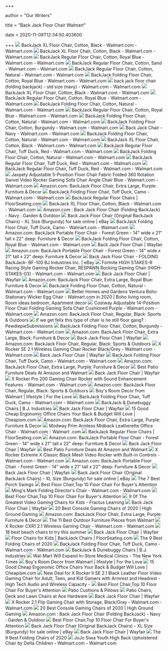 +++
        
author = "Our Writers"
        
title = "Back Jack Floor Chair Walmart"
        
date = 2020-11-09T12:34:50.403600
        
+++
[ ![](https://i5.walmartimages.com/asr/711ed0be-f367-47e7-ab33-20449a21dc8a_1.cc95a228a85010eebca4a0b5642afda0.jpeg)](https://i5.walmartimages.com/asr/711ed0be-f367-47e7-ab33-20449a21dc8a_1.cc95a228a85010eebca4a0b5642afda0.jpeg) BackJack XL Floor Chair, Cotton, Black - Walmart.com - Walmart.com
[ ![](https://i5.walmartimages.com/asr/46d2e242-9971-4ae2-82a8-5adb911deaed_1.adf1022e236684dc42a1f85348dfb445.jpeg)](https://i5.walmartimages.com/asr/46d2e242-9971-4ae2-82a8-5adb911deaed_1.adf1022e236684dc42a1f85348dfb445.jpeg) BackJack XL Floor Chair, Cotton, Black - Walmart.com - Walmart.com
[ ![](https://i5.walmartimages.com/asr/6ed202af-d584-4829-8684-31df98370c43_1.67feea7efc2d4b451ffd76e24c8fe5c6.jpeg?odnWidth=612&odnHeight=612&odnBg=ffffff)](https://i5.walmartimages.com/asr/6ed202af-d584-4829-8684-31df98370c43_1.67feea7efc2d4b451ffd76e24c8fe5c6.jpeg?odnWidth=612&odnHeight=612&odnBg=ffffff) BackJack Regular Floor Chair, Cotton, Royal Blue - Walmart.com - Walmart.com
[ ![](https://i5.walmartimages.com/asr/85c34260-0088-45d6-aae1-109ea5598f60_1.d2b54397ec5ceba23d368944376a8eb0.jpeg?odnWidth=612&odnHeight=612&odnBg=ffffff)](https://i5.walmartimages.com/asr/85c34260-0088-45d6-aae1-109ea5598f60_1.d2b54397ec5ceba23d368944376a8eb0.jpeg?odnWidth=612&odnHeight=612&odnBg=ffffff) BackJack Regular Floor Chair, Cotton, Sand - Walmart.com - Walmart.com
[ ![](https://i5.walmartimages.com/asr/3a791680-a31a-43f8-b8e9-ce23d6dbd36c_1.7ba5248a8034659c67e32d30192c0dfa.jpeg?odnWidth=612&odnHeight=612&odnBg=ffffff)](https://i5.walmartimages.com/asr/3a791680-a31a-43f8-b8e9-ce23d6dbd36c_1.7ba5248a8034659c67e32d30192c0dfa.jpeg?odnWidth=612&odnHeight=612&odnBg=ffffff) BackJack Regular Floor Chair, Cotton, Natural - Walmart.com - Walmart.com
[ ![](https://i5.walmartimages.com/asr/47891b0a-3f7c-451c-a7ae-27ad57c02a38_1.bab9af489c2f26be4f3648c0f7b98c79.jpeg?odnWidth=612&odnHeight=612&odnBg=ffffff)](https://i5.walmartimages.com/asr/47891b0a-3f7c-451c-a7ae-27ad57c02a38_1.bab9af489c2f26be4f3648c0f7b98c79.jpeg?odnWidth=612&odnHeight=612&odnBg=ffffff) BackJack Folding Floor Chair, Cotton, Royal Blue - Walmart.com - Walmart.com
[ ![](https://i5.walmartimages.com/asr/344c90c1-d733-4eff-9287-43bcaa7a42f6_1.227ddb3c2f40439cd1967cfe6ed577e3.jpeg?odnWidth=612&odnHeight=612&odnBg=ffffff)](https://i5.walmartimages.com/asr/344c90c1-d733-4eff-9287-43bcaa7a42f6_1.227ddb3c2f40439cd1967cfe6ed577e3.jpeg?odnWidth=612&odnHeight=612&odnBg=ffffff) back jack floor chair (folding backjack) - std size (navy) - Walmart.com -  Walmart.com
[ ![](https://i5.walmartimages.com/asr/932bad73-993b-49b5-88da-ef40265b1b0b_1.4f5c6fd033a348a3e42645f1819eff02.jpeg)](https://i5.walmartimages.com/asr/932bad73-993b-49b5-88da-ef40265b1b0b_1.4f5c6fd033a348a3e42645f1819eff02.jpeg) BackJack XL Floor Chair, Cotton, Black - Walmart.com - Walmart.com
[ ![](https://i5.walmartimages.com/asr/9bc0c444-9df7-4f21-bc27-339f5860dd1f_1.8483a6b310cb1d6d63b369d0881d0c6e.jpeg)](https://i5.walmartimages.com/asr/9bc0c444-9df7-4f21-bc27-339f5860dd1f_1.8483a6b310cb1d6d63b369d0881d0c6e.jpeg) BackJack Regular Floor Chair, Cotton, Royal Blue - Walmart.com - Walmart.com
[ ![](https://i5.walmartimages.com/asr/d48e4ecc-0d9b-4030-a419-8b2627d9a00e_1.85a205100e1e77129d69eef8f1526c79.jpeg?odnWidth=450&odnHeight=450&odnBg=ffffff)](https://i5.walmartimages.com/asr/d48e4ecc-0d9b-4030-a419-8b2627d9a00e_1.85a205100e1e77129d69eef8f1526c79.jpeg?odnWidth=450&odnHeight=450&odnBg=ffffff) BackJack Folding Floor Chair, Cotton, Natural - Walmart.com - Walmart.com
[ ![](https://i5.walmartimages.com/asr/e0c7040f-5eba-4184-a9ab-eeead619e7c9_1.16f969e7fd37fe4a299f08904618df3b.jpeg)](https://i5.walmartimages.com/asr/e0c7040f-5eba-4184-a9ab-eeead619e7c9_1.16f969e7fd37fe4a299f08904618df3b.jpeg) BackJack Regular Floor Chair, Cotton, Royal Blue - Walmart.com - Walmart.com
[ ![](https://i5.walmartimages.com/asr/934f17e0-0e5c-4569-b0fc-8e11e1d83f17_1.cc0b0ca4c5c82b29da28cef44755ce84.jpeg)](https://i5.walmartimages.com/asr/934f17e0-0e5c-4569-b0fc-8e11e1d83f17_1.cc0b0ca4c5c82b29da28cef44755ce84.jpeg) BackJack Folding Floor Chair, Cotton, Natural - Walmart.com - Walmart.com
[ ![](https://i5.walmartimages.com/asr/8c9b5c9e-1a68-491f-9888-ccccb5b87962_1.31a6d42377d4785d6772a4e7e41a9d54.jpeg)](https://i5.walmartimages.com/asr/8c9b5c9e-1a68-491f-9888-ccccb5b87962_1.31a6d42377d4785d6772a4e7e41a9d54.jpeg) BackJack Folding Floor Chair, Cotton, Burgundy - Walmart.com - Walmart.com
[ ![](https://i5.walmartimages.com/asr/7bb5be03-7e0a-41a9-a055-3fa21a047bbb.2716176ed19737e2653197038fc525a0.jpeg)](https://i5.walmartimages.com/asr/7bb5be03-7e0a-41a9-a055-3fa21a047bbb.2716176ed19737e2653197038fc525a0.jpeg) Back Jack Chair - Navy - Walmart.com - Walmart.com
[ ![](https://i5.walmartimages.com/asr/a443aae4-bf8c-46d5-9985-4b78c4ed2abc_1.1cb07c6e2e4c3fdf8f6b06c5c63e1825.jpeg)](https://i5.walmartimages.com/asr/a443aae4-bf8c-46d5-9985-4b78c4ed2abc_1.1cb07c6e2e4c3fdf8f6b06c5c63e1825.jpeg) BackJack Folding Floor Chair, Cotton, Natural - Walmart.com - Walmart.com
[ ![](https://i5.walmartimages.com/asr/3ac94d5d-656a-489a-b0d2-8d421bd5f9e5_1.248229671f748b628658706cdf10fc27.jpeg)](https://i5.walmartimages.com/asr/3ac94d5d-656a-489a-b0d2-8d421bd5f9e5_1.248229671f748b628658706cdf10fc27.jpeg) BackJack XL Floor Chair, Cotton, Black - Walmart.com - Walmart.com
[ ![](https://i5.walmartimages.com/asr/b9fdc334-1cd5-494e-8808-983f9d56a44e_1.09a9a331fcddf48c29bb4ca1314cd20c.jpeg?odnWidth=450&odnHeight=450&odnBg=ffffff)](https://i5.walmartimages.com/asr/b9fdc334-1cd5-494e-8808-983f9d56a44e_1.09a9a331fcddf48c29bb4ca1314cd20c.jpeg?odnWidth=450&odnHeight=450&odnBg=ffffff) BackJack Regular Floor Chair, Tuff Duck, Red - Walmart.com - Walmart.com
[ ![](https://i5.walmartimages.com/asr/6db99e9a-68ed-4ba7-9fc9-a81336205aa6_1.7a98361e01c74e9a13820c8398648510.jpeg)](https://i5.walmartimages.com/asr/6db99e9a-68ed-4ba7-9fc9-a81336205aa6_1.7a98361e01c74e9a13820c8398648510.jpeg) BackJack Folding Floor Chair, Cotton, Natural - Walmart.com - Walmart.com
[ ![](https://i5.walmartimages.com/asr/94a304fc-06bb-47e1-aca6-cc531560d3bf_1.6b3ca8ba5786ad948ee8f1df1799f57a.jpeg)](https://i5.walmartimages.com/asr/94a304fc-06bb-47e1-aca6-cc531560d3bf_1.6b3ca8ba5786ad948ee8f1df1799f57a.jpeg) BackJack Regular Floor Chair, Tuff Duck, Red - Walmart.com - Walmart.com
[ ![](https://i5.walmartimages.com/asr/4eae84fa-9d91-4a59-879b-2aa16192b33f_1.232cdb30ba3391f3c958d91daed62e40.jpeg)](https://i5.walmartimages.com/asr/4eae84fa-9d91-4a59-879b-2aa16192b33f_1.232cdb30ba3391f3c958d91daed62e40.jpeg) BackJack Regular Floor Chair, Tuff Duck, Red - Walmart.com - Walmart.com
[ ![](https://i5.walmartimages.com/asr/4d594932-b55e-450b-9a89-4ebad6147b0c_1.6445115f13164f3eb59a9d6f0e48fb1f.jpeg?odnWidth=612&odnHeight=612&odnBg=ffffff)](https://i5.walmartimages.com/asr/4d594932-b55e-450b-9a89-4ebad6147b0c_1.6445115f13164f3eb59a9d6f0e48fb1f.jpeg?odnWidth=612&odnHeight=612&odnBg=ffffff) Jaxpety Adjustable 5-Position Floor Chair Fabric Folded 360 Rotation Swivel  Video Rocker Gaming Sofa Chair Angle Chair Blue - Walmart.com - Walmart.com
[ ![](https://m.media-amazon.com/images/I/61IS9QSTXHL._AC_SS350_.jpg)](https://m.media-amazon.com/images/I/61IS9QSTXHL._AC_SS350_.jpg) Amazon.com: BackJack Floor Chair, Extra Large, Purple: Furniture & Decor
[ ![](https://i5.walmartimages.com/asr/04f98b80-19cf-494b-ba7c-c7f7b3e3fb21_1.80c2ba240f5ec87d4593d1e792db68a8.jpeg)](https://i5.walmartimages.com/asr/04f98b80-19cf-494b-ba7c-c7f7b3e3fb21_1.80c2ba240f5ec87d4593d1e792db68a8.jpeg) BackJack Folding Floor Chair, Tuff Duck, Camo - Walmart.com - Walmart.com
[ ![](https://www.floorseating.com/Assets/2019UpdatedProductImages/BackJackRegularChair/Gallery/BJIRE_group-s.jpg)](https://www.floorseating.com/Assets/2019UpdatedProductImages/BackJackRegularChair/Gallery/BJIRE_group-s.jpg) BackJack Regular Floor Chairs | FloorSeating.com
[ ![](https://i5.walmartimages.com/asr/44497b8d-726e-4d24-b9f7-f407e0439560_1.dda581ae77b0091b549e7c609b5b7551.jpeg)](https://i5.walmartimages.com/asr/44497b8d-726e-4d24-b9f7-f407e0439560_1.dda581ae77b0091b549e7c609b5b7551.jpeg) BackJack XL Floor Chair, Cotton, Black - Walmart.com - Walmart.com
[ ![](https://images-na.ssl-images-amazon.com/images/I/31XOJzHSknL._AC_SX355_.jpg)](https://images-na.ssl-images-amazon.com/images/I/31XOJzHSknL._AC_SX355_.jpg) Amazon.com : Back Jack Floor Chair (Folding BackJack) - Navy : Garden &  Outdoor
[ ![](https://i.ebayimg.com/00/s/MzEwWDQ2MQ==/z/N4AAAOSw1T1euixG/$_1.JPG?set_id=8800005007)](https://i.ebayimg.com/00/s/MzEwWDQ2MQ==/z/N4AAAOSw1T1euixG/$_1.JPG?set_id=8800005007) Back Jack Floor Chair (Original BackJack Chairs) - XL Size (Burgundy) for  sale online | eBay
[ ![](https://i5.walmartimages.com/asr/cd442e19-d3d7-4713-91c2-2da2fb00a1a6_1.561d7937adb525e411f445064673d519.jpeg)](https://i5.walmartimages.com/asr/cd442e19-d3d7-4713-91c2-2da2fb00a1a6_1.561d7937adb525e411f445064673d519.jpeg) BackJack Folding Floor Chair, Tuff Duck, Camo - Walmart.com - Walmart.com
[ ![](https://images-na.ssl-images-amazon.com/images/I/51%2BEv3Ygm7L._AC_SY606_.jpg)](https://images-na.ssl-images-amazon.com/images/I/51%2BEv3Ygm7L._AC_SY606_.jpg) Amazon.com: BackJack Portable Floor Chair - Forest Green - 14" wide x 21"  tall x 22" deep: Furniture & Decor
[ ![](https://i5.walmartimages.com/asr/e15ae3fe-dd35-4739-b20d-d86eeb31c9ba_1.aec9240f09ea7c5bdce53563f3773fe4.jpeg)](https://i5.walmartimages.com/asr/e15ae3fe-dd35-4739-b20d-d86eeb31c9ba_1.aec9240f09ea7c5bdce53563f3773fe4.jpeg) BackJack Folding Floor Chair, Cotton, Royal Blue - Walmart.com - Walmart.com
[ ![](https://secure.img1-fg.wfcdn.com/im/70035098/resize-h600-w600%5Ecompr-r85/9927/99276956/High-Back+PC+%26+Racing+Game+Chair.jpg)](https://secure.img1-fg.wfcdn.com/im/70035098/resize-h600-w600%5Ecompr-r85/9927/99276956/High-Back+PC+%26+Racing+Game+Chair.jpg) Back Jack Floor Chair | Wayfair
[ ![](https://images-na.ssl-images-amazon.com/images/I/51%2BEv3Ygm7L._AC_SY679_.jpg)](https://images-na.ssl-images-amazon.com/images/I/51%2BEv3Ygm7L._AC_SY679_.jpg) Amazon.com: BackJack Portable Floor Chair - Forest Green - 14" wide x 21"  tall x 22" deep: Furniture & Decor
[ ![](https://i.ebayimg.com/images/g/zZEAAOSwDwtUouUw/s-l300.jpg)](https://i.ebayimg.com/images/g/zZEAAOSwDwtUouUw/s-l300.jpg) Back Jack Floor Chair - FOLDING BackJack- BF-100 BJ Industries Inc. | eBay
[ ![](https://i5.walmartimages.com/asr/d642e263-9656-4fd6-89e8-0821a73d3125_1.5fc35b56803f79766cf9c61795b8f3f1.jpeg)](https://i5.walmartimages.com/asr/d642e263-9656-4fd6-89e8-0821a73d3125_1.5fc35b56803f79766cf9c61795b8f3f1.jpeg) Fortnite HIGH STAKES-R Racing Style Gaming Rocker Chair, RESPAWN Rocking  Gaming Chair (HIGH-STAKES-03) - Walmart.com - Walmart.com
[ ![](https://secure.img1-fg.wfcdn.com/im/02116678/resize-h310-w310%5Ecompr-r85/9397/93976223/lounge-recliner-floor-game-chair.jpg)](https://secure.img1-fg.wfcdn.com/im/02116678/resize-h310-w310%5Ecompr-r85/9397/93976223/lounge-recliner-floor-game-chair.jpg) Back Jack Floor Chair | Wayfair
[ ![](https://m.media-amazon.com/images/I/71g2G78hr9L._AC_SS350_.jpg)](https://m.media-amazon.com/images/I/71g2G78hr9L._AC_SS350_.jpg) Amazon.com: BackJack Floor Chair, Extra Large, Royal Blue: Furniture & Decor
[ ![](https://i5.walmartimages.com/asr/7992cb47-a6c3-42b1-8c1d-ffd383a135ea_1.0766e8f533e1b3dc30075358f3484cd8.jpeg)](https://i5.walmartimages.com/asr/7992cb47-a6c3-42b1-8c1d-ffd383a135ea_1.0766e8f533e1b3dc30075358f3484cd8.jpeg) BackJack Folding Floor Chair, Cotton, Natural - Walmart.com - Walmart.com
[ ![](https://i.pinimg.com/736x/41/78/92/417892226a63b1acdd36cffecb29c4ef.jpg)](https://i.pinimg.com/736x/41/78/92/417892226a63b1acdd36cffecb29c4ef.jpg) Better Homes and Gardens Ventura Boho Stationary Wicker Egg Chair - Walmart.com  in 2020 | Boho living room, Room ideas bedroom, Apartment decor
[ ![](https://i5.walmartimages.com/asr/b3a9d302-58de-4958-8b92-351d9efac8d5_1.058c0e4fcb01c18ec00e0d587f42e60c.jpeg)](https://i5.walmartimages.com/asr/b3a9d302-58de-4958-8b92-351d9efac8d5_1.058c0e4fcb01c18ec00e0d587f42e60c.jpeg) Costway Adjustable 14-Position Floor Chair Folding Gaming Sofa Chair  Cushioned Purple - Walmart.com - Walmart.com
[ ![](https://images-na.ssl-images-amazon.com/images/I/71gc41%2BxBxL._AC_SL1500_.jpg)](https://images-na.ssl-images-amazon.com/images/I/71gc41%2BxBxL._AC_SL1500_.jpg) Amazon.com: BackJack Floor Chair, Regular, Black: Sports & Outdoors
[ ![](https://preview.redd.it/t64xclrqtc751.jpg?auto=webp&s=8f5281ddc5df965f54e695c7ed1b153ff3a9f99f)](https://preview.redd.it/t64xclrqtc751.jpg?auto=webp&s=8f5281ddc5df965f54e695c7ed1b153ff3a9f99f) If we get felix this type of chair is he still floor gang? :  PewdiepieSubmissions
[ ![](https://i5.walmartimages.com/asr/05dd4b92-a96d-4c73-97c7-1269c5db0017_1.68c38678471424ee344753d0cbfd6a5f.jpeg)](https://i5.walmartimages.com/asr/05dd4b92-a96d-4c73-97c7-1269c5db0017_1.68c38678471424ee344753d0cbfd6a5f.jpeg) BackJack Folding Floor Chair, Cotton, Burgundy - Walmart.com - Walmart.com
[ ![](https://m.media-amazon.com/images/I/71nuzVN61dL._AC_SS350_.jpg)](https://m.media-amazon.com/images/I/71nuzVN61dL._AC_SS350_.jpg) Amazon.com: BackJack Floor Chair, Extra Large, Black: Furniture & Decor
[ ![](https://secure.img1-fg.wfcdn.com/im/99249571/resize-h310-w310%5Ecompr-r85/1089/108946271/adjustable-lounger-floor-game-chair.jpg)](https://secure.img1-fg.wfcdn.com/im/99249571/resize-h310-w310%5Ecompr-r85/1089/108946271/adjustable-lounger-floor-game-chair.jpg) Back Jack Floor Chair | Wayfair
[ ![](https://images-na.ssl-images-amazon.com/images/I/61l03OT56DL._AC_UL320_SR314,320_.jpg)](https://images-na.ssl-images-amazon.com/images/I/61l03OT56DL._AC_UL320_SR314,320_.jpg) Amazon.com: BackJack Floor Chair, Regular, Black: Sports & Outdoors
[ ![](https://i5.walmartimages.com/asr/40ed09d6-63b8-4d0c-9e65-947a9f0c65e2_2.a2c5930415c6e9b5e0487c22bf737369.jpeg)](https://i5.walmartimages.com/asr/40ed09d6-63b8-4d0c-9e65-947a9f0c65e2_2.a2c5930415c6e9b5e0487c22bf737369.jpeg) X Rocker SE 2.1 Wireless Gaming Chair Rocker Black/Grey - Walmart.com -  Walmart.com
[ ![](https://secure.img1-fg.wfcdn.com/im/78990000/resize-h160-w160%5Ecompr-r85/1199/119911953/Lazy+Floor+Game+Chair.jpg)](https://secure.img1-fg.wfcdn.com/im/78990000/resize-h160-w160%5Ecompr-r85/1199/119911953/Lazy+Floor+Game+Chair.jpg) Back Jack Floor Chair | Wayfair
[ ![](https://i5.walmartimages.com/asr/2c112e47-4b3f-44e5-8452-d9e9c1f30ec8_1.a0d627c4591b121e8e13eae060e65cc8.jpeg)](https://i5.walmartimages.com/asr/2c112e47-4b3f-44e5-8452-d9e9c1f30ec8_1.a0d627c4591b121e8e13eae060e65cc8.jpeg) BackJack Folding Floor Chair, Tuff Duck, Camo - Walmart.com - Walmart.com
[ ![](https://m.media-amazon.com/images/I/91O4mw9Ik4L._AC_SS350_.jpg)](https://m.media-amazon.com/images/I/91O4mw9Ik4L._AC_SS350_.jpg) Amazon.com: BackJack Floor Chair, Extra Large, Purple: Furniture & Decor
[ ![](https://thumbor.forbes.com/thumbor/960x0/https%3A%2F%2Fblogs-images.forbes.com%2Fforbes-finds%2Ffiles%2F2019%2F05%2FMainstays-Sand-Dune-e1558619617754.jpg)](https://thumbor.forbes.com/thumbor/960x0/https%3A%2F%2Fblogs-images.forbes.com%2Fforbes-finds%2Ffiles%2F2019%2F05%2FMainstays-Sand-Dune-e1558619617754.jpg) Best Patio Furniture Deals At Amazon and Walmart
[ ![](https://secure.img1-fg.wfcdn.com/im/48380047/resize-h160-w160%5Ecompr-r85/1061/106113761/Twin+or+Smaller+Cushion+Back+Floor+Game+Chair.jpg)](https://secure.img1-fg.wfcdn.com/im/48380047/resize-h160-w160%5Ecompr-r85/1061/106113761/Twin+or+Smaller+Cushion+Back+Floor+Game+Chair.jpg) Back Jack Floor Chair | Wayfair
[ ![](https://i5.walmartimages.com/asr/281d298a-dd94-425f-aca3-3680f222d9f3_1.87aef80b097b45d148e84b8828f78a25.jpeg)](https://i5.walmartimages.com/asr/281d298a-dd94-425f-aca3-3680f222d9f3_1.87aef80b097b45d148e84b8828f78a25.jpeg) X Rocker Pro 200 Gaming Chair Rocker with Sound Enhancement Features -  Walmart.com - Walmart.com
[ ![](https://images-na.ssl-images-amazon.com/images/I/81nuVQlRm3L._AC_UL160_SR160,160_.jpg)](https://images-na.ssl-images-amazon.com/images/I/81nuVQlRm3L._AC_UL160_SR160,160_.jpg) Amazon.com: BackJack Floor Chair, Regular, Black: Sports & Outdoors
[ ![](https://fortheloveblog.com/wp-content/uploads/2019/11/ftl-walmart-bright-38-scaled.jpg)](https://fortheloveblog.com/wp-content/uploads/2019/11/ftl-walmart-bright-38-scaled.jpg) Boy's Room Decor from Walmart | lifestyle | For the Love
[ ![](https://i5.walmartimages.com/asr/9020427f-c993-4662-a8dd-92012a959529_1.2ed5a0164b7f50b8ce9aee06be69c8e4.jpeg)](https://i5.walmartimages.com/asr/9020427f-c993-4662-a8dd-92012a959529_1.2ed5a0164b7f50b8ce9aee06be69c8e4.jpeg) BackJack Folding Floor Chair, Tuff Duck, Camo - Walmart.com - Walmart.com
[ ![](https://www.backjackusa.com/media/10c1d6ea-1564-417c-bc8d-9c0cb6bf98c5/YsmvCQ/slider/slider-backjack-chairs.jpg)](https://www.backjackusa.com/media/10c1d6ea-1564-417c-bc8d-9c0cb6bf98c5/YsmvCQ/slider/slider-backjack-chairs.jpg) BackJack & Dunebuggy Chairs | B.J. Industries
[ ![](https://secure.img1-fg.wfcdn.com/im/58303372/resize-h160-w160%5Ecompr-r85/1061/106114011/Twin+or+Smaller+Cushion+Back+Floor+Game+Chair.jpg)](https://secure.img1-fg.wfcdn.com/im/58303372/resize-h160-w160%5Ecompr-r85/1061/106114011/Twin+or+Smaller+Cushion+Back+Floor+Game+Chair.jpg) Back Jack Floor Chair | Wayfair
[ ![](https://cdn.cheapism.com/images/26670-5.max-784x410.jpg)](https://cdn.cheapism.com/images/26670-5.max-784x410.jpg) 15 Good Cheap Ergonomic Office Chairs Your Back & Budget Will Love |  Cheapism.com
[ ![](https://images-na.ssl-images-amazon.com/images/I/51LNDrWRVxL._CR33,0,616,616_UX175.jpg)](https://images-na.ssl-images-amazon.com/images/I/51LNDrWRVxL._CR33,0,616,616_UX175.jpg) Amazon.com: BackJack Floor Chair, Extra Large, Purple: Furniture & Decor
[ ![](https://i5.walmartimages.com/asr/f8f3b07c-b0d8-4702-85ff-3bd5f11ce842_1.4e6daab22ea7ab877e1389c77baf12cd.jpeg)](https://i5.walmartimages.com/asr/f8f3b07c-b0d8-4702-85ff-3bd5f11ce842_1.4e6daab22ea7ab877e1389c77baf12cd.jpeg) Modway Prim Armless Midback Leatherette Office Chair - Walmart.com - Walmart .com
[ ![](https://www.floorseating.com/Assets/2019UpdatedProductImages/BackJackXLFloorChair/Gallery/00-BJIXL_group1_t-t.jpg)](https://www.floorseating.com/Assets/2019UpdatedProductImages/BackJackXLFloorChair/Gallery/00-BJIXL_group1_t-t.jpg) BackJack Regular Floor Chairs | FloorSeating.com
[ ![](https://images-na.ssl-images-amazon.com/images/I/51%2BEv3Ygm7L._AC_SY450_.jpg)](https://images-na.ssl-images-amazon.com/images/I/51%2BEv3Ygm7L._AC_SY450_.jpg) Amazon.com: BackJack Portable Floor Chair - Forest Green - 14" wide x 21"  tall x 22" deep: Furniture & Decor
[ ![](https://secure.img1-fg.wfcdn.com/im/80761619/resize-h160-w160%5Ecompr-r85/1140/114032120/Adjustable+7-Position+Video+Rocker+Floor+Game+Chair.jpg)](https://secure.img1-fg.wfcdn.com/im/80761619/resize-h160-w160%5Ecompr-r85/1140/114032120/Adjustable+7-Position+Video+Rocker+Floor+Game+Chair.jpg) Back Jack Floor Chair | Wayfair
[ ![](https://thumbor.forbes.com/thumbor/450x450/https://blogs-images.forbes.com/forbes-finds/files/2019/05/Better-Homes-1-e1558619648521.jpg?width=960)](https://thumbor.forbes.com/thumbor/450x450/https://blogs-images.forbes.com/forbes-finds/files/2019/05/Better-Homes-1-e1558619648521.jpg?width=960) Best Patio Furniture Deals At Amazon and Walmart
[ ![](https://i5.walmartimages.com/asr/d1dc9773-aafd-4be1-8fad-b3e8eff43165_1.1a655e4e082a3adc51c6e3f89c994c91.jpeg)](https://i5.walmartimages.com/asr/d1dc9773-aafd-4be1-8fad-b3e8eff43165_1.1a655e4e082a3adc51c6e3f89c994c91.jpeg) X Rocker Extreme X Classic Black Mesh Video Rocker with Built-in Controls -  Walmart.com - Walmart.com
[ ![](https://images-na.ssl-images-amazon.com/images/I/31v0ibOkxtL._SR600%2C315_PIWhiteStrip%2CBottomLeft%2C0%2C35_PIStarRatingTHREE%2CBottomLeft%2C360%2C-6_SR600%2C315_ZA5%2C445%2C290%2C400%2C400%2CAmazonEmberBold%2C12%2C4%2C0%2C0%2C5_SCLZZZZZZZ_FMpng_BG255%2C255%2C255.jpg)](https://images-na.ssl-images-amazon.com/images/I/31v0ibOkxtL._SR600%2C315_PIWhiteStrip%2CBottomLeft%2C0%2C35_PIStarRatingTHREE%2CBottomLeft%2C360%2C-6_SR600%2C315_ZA5%2C445%2C290%2C400%2C400%2CAmazonEmberBold%2C12%2C4%2C0%2C0%2C5_SCLZZZZZZZ_FMpng_BG255%2C255%2C255.jpg) Amazon.com: BackJack Portable Floor Chair - Forest Green - 14" wide x 21"  tall x 22" deep: Furniture & Decor
[ ![](https://secure.img1-fg.wfcdn.com/im/37484173/resize-h160-w160%5Ecompr-r85/1189/118958619/Tufted+Back+Convertible+Floor+Game+Chair.jpg)](https://secure.img1-fg.wfcdn.com/im/37484173/resize-h160-w160%5Ecompr-r85/1189/118958619/Tufted+Back+Convertible+Floor+Game+Chair.jpg) Back Jack Floor Chair | Wayfair
[ ![](https://i.ebayimg.com/images/g/lCgAAOSwZNleENm~/s-l225.jpg)](https://i.ebayimg.com/images/g/lCgAAOSwZNleENm~/s-l225.jpg) Back Jack Floor Chair (Original BackJack Chairs) - XL Size (Burgundy) for  sale online | eBay
[ ![](https://m.media-amazon.com/images/I/51r2fCc-e-L.jpg)](https://m.media-amazon.com/images/I/51r2fCc-e-L.jpg) The 7 Best Porch Swings
[ ![](https://www.bestlife4us.com/wp-content/uploads/2018/05/9floor-chairs.jpg)](https://www.bestlife4us.com/wp-content/uploads/2018/05/9floor-chairs.jpg) Best Floor Chair,Top 10 Floor Chair For Buyer's Attention
[ ![](https://i5.walmartimages.com/asr/a628585c-236f-44ea-bbcd-05f686e22e6d_1.76b7606a5458a9424b74f17ff36a66ce.jpeg?odnWidth=612&odnHeight=612&odnBg=ffffff)](https://i5.walmartimages.com/asr/a628585c-236f-44ea-bbcd-05f686e22e6d_1.76b7606a5458a9424b74f17ff36a66ce.jpeg?odnWidth=612&odnHeight=612&odnBg=ffffff) Ming's Mark Folding Director's Chair - Walmart.com - Walmart.com
[ ![](https://www.bestlife4us.com/wp-content/uploads/2018/05/2floor-chairs.jpg)](https://www.bestlife4us.com/wp-content/uploads/2018/05/2floor-chairs.jpg) Best Floor Chair,Top 10 Floor Chair For Buyer's Attention
[ ![](https://images-na.ssl-images-amazon.com/images/I/813CkWn1y%2BL._SL500_.jpg)](https://images-na.ssl-images-amazon.com/images/I/813CkWn1y%2BL._SL500_.jpg) 9 Of The Greatest Video Gaming Chairs for Kids - Fractus Learning
[ ![](https://secure.img1-fg.wfcdn.com/im/65884339/resize-h160-w160%5Ecompr-r85/1223/122330751/Twin+Or+Smaller+Biscuit+Back+Floor+Game+Chair.jpg)](https://secure.img1-fg.wfcdn.com/im/65884339/resize-h160-w160%5Ecompr-r85/1223/122330751/Twin+Or+Smaller+Biscuit+Back+Floor+Game+Chair.jpg) Back Jack Floor Chair | Wayfair
[ ![](https://mljzsatzn43z.i.optimole.com/tP-GR8Q-ZkmsBoFi/w:330/h:253/q:90/dpr:2.6/https://www.highgroundgaming.com/wp-content/uploads/2016/11/Best-Console-Gaming-Chairs.jpg)](https://mljzsatzn43z.i.optimole.com/tP-GR8Q-ZkmsBoFi/w:330/h:253/q:90/dpr:2.6/https://www.highgroundgaming.com/wp-content/uploads/2016/11/Best-Console-Gaming-Chairs.jpg) 20 Best Console Gaming Chairs of 2020 | High Ground Gaming
[ ![](https://m.media-amazon.com/images/I/61pHe5Uzf3L._AC_.__US240__.jpg)](https://m.media-amazon.com/images/I/61pHe5Uzf3L._AC_.__US240__.jpg) Amazon.com: BackJack Floor Chair, Extra Large, Purple: Furniture & Decor
[ ![](https://www.thespruce.com/thmb/hCZtWiye7EVZDMEWoLW-X8Z3v9A=/3638x2729/smart/filters:no_upscale()/MainstaysSkylarGlen5-PieceOutdoorChatSet-5c38bb0446e0fb000123a022.jpeg)](https://www.thespruce.com/thmb/hCZtWiye7EVZDMEWoLW-X8Z3v9A=/3638x2729/smart/filters:no_upscale()/MainstaysSkylarGlen5-PieceOutdoorChatSet-5c38bb0446e0fb000123a022.jpeg) The 11 Best Outdoor Furniture Pieces from Walmart
[ ![](https://i5.walmartimages.com/asr/723e46f2-3b5a-4700-80d0-680e3e0c41b2_1.bb7a8e3241d28a625707c3049fd9678e.jpeg)](https://i5.walmartimages.com/asr/723e46f2-3b5a-4700-80d0-680e3e0c41b2_1.bb7a8e3241d28a625707c3049fd9678e.jpeg) X Rocker CXR1 2.1 Wireless Gaming Chair - Walmart.com - Walmart.com
[ ![](https://media3.s-nbcnews.com/j/newscms/2020_30/1593915/41yejg8vsil-5f1b31cea511e_6f63aaffe3367b222c0017beac3cc90a.fit-260w.jpg)](https://media3.s-nbcnews.com/j/newscms/2020_30/1593915/41yejg8vsil-5f1b31cea511e_6f63aaffe3367b222c0017beac3cc90a.fit-260w.jpg) 18 best beach chairs to try this summer
[ ![](https://secure.img1-fg.wfcdn.com/im/84350792/resize-h160-w160%5Ecompr-r85/9801/98016041/Floor+Game+Chair.jpg)](https://secure.img1-fg.wfcdn.com/im/84350792/resize-h160-w160%5Ecompr-r85/9801/98016041/Floor+Game+Chair.jpg) Back Jack Floor Chair | Wayfair
[ ![](https://www.floorseating.com/App_Themes/Floorseating_Responsive/images/folding-chair.jpg)](https://www.floorseating.com/App_Themes/Floorseating_Responsive/images/folding-chair.jpg) Floor Chairs for Kids | BackJack Chairs | FloorSeating.com
[ ![](https://www.thespruce.com/thmb/r3bf0rqgY799v_DIBuICLDH_ll4=/1209x907/smart/filters:no_upscale()/LifetimeCommercialGradeFoldingChairs-2f88f5f8c83342db92e427daf33baa4c.jpg)](https://www.thespruce.com/thmb/r3bf0rqgY799v_DIBuICLDH_ll4=/1209x907/smart/filters:no_upscale()/LifetimeCommercialGradeFoldingChairs-2f88f5f8c83342db92e427daf33baa4c.jpg) The 9 Best Folding Chairs of 2020
[ ![](https://i5.walmartimages.com/asr/8aff348e-6689-4e8f-86a4-a1762b7f81c8_1.6d1fed0c0a15cd24825bfe804e1ff39c.jpeg)](https://i5.walmartimages.com/asr/8aff348e-6689-4e8f-86a4-a1762b7f81c8_1.6d1fed0c0a15cd24825bfe804e1ff39c.jpeg) BackJack Folding Floor Chair, Tuff Duck, Camo - Walmart.com - Walmart.com
[ ![](https://www.backjackusa.com/media/34b9973a-6a7c-4348-853c-e04cd7b831ed/eRIzYg/tan-backjack-chair.png)](https://www.backjackusa.com/media/34b9973a-6a7c-4348-853c-e04cd7b831ed/eRIzYg/tan-backjack-chair.png) BackJack & Dunebuggy Chairs | B.J. Industries
[ ![](https://static01.nyt.com/images/2008/02/07/business/07clinic02_650.jpg?quality=75&auto=webp&disable=upscale)](https://static01.nyt.com/images/2008/02/07/business/07clinic02_650.jpg?quality=75&auto=webp&disable=upscale) Wal-Mart Will Expand In-Store Medical Clinics - The New York Times
[ ![](https://fortheloveblog.com/wp-content/uploads/2019/11/ftl-walmart-bright-3-scaled.jpg)](https://fortheloveblog.com/wp-content/uploads/2019/11/ftl-walmart-bright-3-scaled.jpg) Boy's Room Decor from Walmart | lifestyle | For the Love
[ ![](https://cdn.cheapism.com/images/26670-5.2e16d0ba.fill-1440x605.jpg)](https://cdn.cheapism.com/images/26670-5.2e16d0ba.fill-1440x605.jpg) 15 Good Cheap Ergonomic Office Chairs Your Back & Budget Will Love |  Cheapism.com
[ ![](https://images.prod.meredith.com/product/7cb994794940896d7d1a4a40d4036ff9/1552526881037/l/ace-bayou-x-rocker-5143601-ii-video-gaming-chair-wireless-black)](https://images.prod.meredith.com/product/7cb994794940896d7d1a4a40d4036ff9/1552526881037/l/ace-bayou-x-rocker-5143601-ii-video-gaming-chair-wireless-black) New Deal for X Rocker II SE 2.1 Black Leather Floor Video Gaming Chair for  Adult, Teen, and Kid Gamers with Armrest and Headrest - High Tech Audio and  Wireless Capacity -
[ ![](https://www.bestlife4us.com/wp-content/uploads/2018/05/3floor-chairs.jpg)](https://www.bestlife4us.com/wp-content/uploads/2018/05/3floor-chairs.jpg) Best Floor Chair,Top 10 Floor Chair For Buyer's Attention
[ ![](https://lda.lowes.com/is/image/Lowes/DP18-164042_5-1_dt_PatioCushionsandPillows_BNR_HowToMeasureChairGraphic?scl=1)](https://lda.lowes.com/is/image/Lowes/DP18-164042_5-1_dt_PatioCushionsandPillows_BNR_HowToMeasureChairGraphic?scl=1) Patio Cushions & Pillows
[ ![](https://cdn-tp3.mozu.com/24645-37138/cms/37138/files/207d1b3c-82b6-4658-a958-c458279ef39d?max=250&quality=80&_mzcb=_1598993681023)](https://cdn-tp3.mozu.com/24645-37138/cms/37138/files/207d1b3c-82b6-4658-a958-c458279ef39d?max=250&quality=80&_mzcb=_1598993681023) Patio Chairs, Deck and Lawn Chairs at Ace Hardware
[ ![](https://secure.img1-fg.wfcdn.com/im/59654823/resize-h160-w160%5Ecompr-r85/1116/111622267/Lazy+Floor+Game+Chair.jpg)](https://secure.img1-fg.wfcdn.com/im/59654823/resize-h160-w160%5Ecompr-r85/1116/111622267/Lazy+Floor+Game+Chair.jpg) Back Jack Floor Chair | Wayfair
[ ![](https://i5.walmartimages.com/asr/a4d6febf-ce91-497a-b59c-10dddead1e72.e65294f6bf1c0f86b3d00b44bb61ca75.jpeg)](https://i5.walmartimages.com/asr/a4d6febf-ce91-497a-b59c-10dddead1e72.e65294f6bf1c0f86b3d00b44bb61ca75.jpeg) X Rocker 2.1 Flip Gaming Chair with Storage, Black/Gray - Walmart.com -  Walmart.com
[ ![](https://mljzsatzn43z.i.optimole.com/tP-GR8Q-q8KHJinh/w:330/h:113/q:90/dpr:2.6/https://www.highgroundgaming.com/wp-content/uploads/2016/11/X-Rocker-Gaming-Chair.jpg)](https://mljzsatzn43z.i.optimole.com/tP-GR8Q-q8KHJinh/w:330/h:113/q:90/dpr:2.6/https://www.highgroundgaming.com/wp-content/uploads/2016/11/X-Rocker-Gaming-Chair.jpg) 20 Best Console Gaming Chairs of 2020 | High Ground Gaming
[ ![](https://m.media-amazon.com/images/I/81kewsiC5fL._AC_UL400_.jpg)](https://m.media-amazon.com/images/I/81kewsiC5fL._AC_UL400_.jpg) Amazon.com : Back Jack Floor Chair (Folding BackJack) - Navy : Garden &  Outdoor
[ ![](https://www.bestlife4us.com/wp-content/uploads/2018/12/FloorChair.jpg)](https://www.bestlife4us.com/wp-content/uploads/2018/12/FloorChair.jpg) Best Floor Chair,Top 10 Floor Chair For Buyer's Attention
[ ![](https://i.ebayimg.com/images/g/OcUAAOSwUSleuixH/s-l1600.jpg)](https://i.ebayimg.com/images/g/OcUAAOSwUSleuixH/s-l1600.jpg) Back Jack Floor Chair (Original BackJack Chairs) - XL Size (Burgundy) for  sale online | eBay
[ ![](https://secure.img1-fg.wfcdn.com/im/61073803/resize-h160-w160%5Ecompr-r85/1127/112787709/Adjustable+15+Position+Cushioned+Floor+Game+Chair.jpg)](https://secure.img1-fg.wfcdn.com/im/61073803/resize-h160-w160%5Ecompr-r85/1127/112787709/Adjustable+15+Position+Cushioned+Floor+Game+Chair.jpg) Back Jack Floor Chair | Wayfair
[ ![](https://www.thespruce.com/thmb/_vwS94flRwG_HvwOuksez6AZOas=/900x0/filters:no_upscale():max_bytes(150000):strip_icc()/KijaroCampingChair-cb58a5e258464534a7fbffcf03795b6c.jpeg)](https://www.thespruce.com/thmb/_vwS94flRwG_HvwOuksez6AZOas=/900x0/filters:no_upscale():max_bytes(150000):strip_icc()/KijaroCampingChair-cb58a5e258464534a7fbffcf03795b6c.jpeg) The 9 Best Folding Chairs of 2020
[ ![](https://i5.walmartimages.com/asr/5a525adf-875c-4aa3-aeb0-3ff6a7ef188c_1.268703940c137cdad8ff84f052e9ea65.jpeg)](https://i5.walmartimages.com/asr/5a525adf-875c-4aa3-aeb0-3ff6a7ef188c_1.268703940c137cdad8ff84f052e9ea65.jpeg) JoJo Siwa Youth High Back Upholstered Chair by Delta Children - Walmart.com  - Walmart.com
